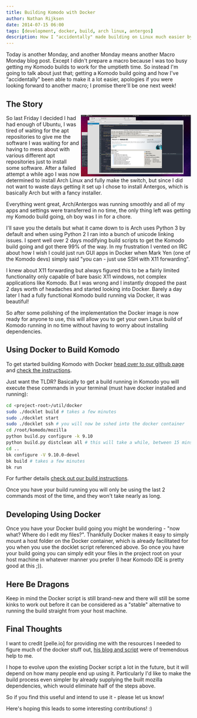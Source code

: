 ```yaml
---
title: Building Komodo with Docker
author: Nathan Rijksen
date: 2014-07-15 06:00
tags: [development, docker, build, arch linux, antergos]
description: How I "accidentally" made building on Linux much easier by using Docker and SSH X11 port forwarding.
---
```


Today is another Monday, and another Monday means another Macro Monday blog post.
Except I didn't prepare a macro because I was too busy getting my Komodo builds
to work for the umptieth time. So instead I'm going to talk about just that;
getting a Komodo build going and how I've "accidentally" been able to make it a
lot easier, apologies if you were looking forward to another macro; I promise
there'll be one next week!

## The Story

<a href="/assets/images/blog/2014-07/komodo-x11-ssh.png" class="lightbox" title="The first screenshot I took when I finally had Komodo running on Arch, this is running over SSH X11 Forwarding and I had not yet installed any GTK themes on the docker image. Also yes - thats gedit in the background, I had not even installed Komodo on the host yet.">
<img src="/assets/images/blog/2014-07/komodo-x11-ssh.png" width="300" align="right">
</a>

So last Friday I decided I had had enough of Ubuntu, I was tired of waiting for
the apt repositories to give me the software I was waiting for and having to mess
about with various different apt repositories just to install some software.
After a failed attempt a while ago I was now determined to install Arch Linux
and fully make the switch, but since I did not want to waste days getting it set
up I chose to install Antergos, which is basically Arch but with a fancy installer.

Everything went great, Arch/Antergos was running smoothly and all of my apps and
settings were transferred in no time, the only thing left was getting my Komodo
build going, oh boy was I in for a chore.

I'll save you the details but what it came down to is Arch uses Python 3 by default
and when using Python 2 I ran into a bunch of unicode linking issues. I spent well
over 2 days modifying build scripts to get the Komodo build going and got there 99%
of the way. In my frustration I vented on IRC about how I wish I could just run GUI
apps in Docker when Mark Yen (one of the Komodo devs) simply said "you can - just
use SSH with X11 forwarding".

I knew about X11 forwarding but always figured this to be
a fairly limited functionality only capable of bare basic X11 windows, not complex
applications like Komodo. But I was wrong and I instantly dropped the past 2 days
worth of headaches and started looking into Docker. Barely a day later I had a
fully functional Komodo build running via Docker, it was beautiful!

So after some polishing of the implementation the Docker image is now ready for
anyone to use, this will allow you to get your own Linux build of Komodo running
in no time without having to worry about installing dependencies.

## Using Docker to Build Komodo

To get started building Komodo with Docker [head over to our github page][1] and
[check the instructions][2].

Just want the TLDR? Basically to get a build running in Komodo you will execute
these commands in your terminal (must have docker installed and running):

```bash
cd <project-root>/util/docker
sudo ./docklet build # takes a few minutes
sudo ./docklet start
sudo ./docklet ssh # you will now be sshed into the docker container
cd /root/komodo/mozilla
python build.py configure -k 9.10
python build.py distclean all # this will take a while, between 15 mins and xx hours depending on your hardware
cd ..
bk configure -V 9.10.0-devel
bk build # takes a few minutes
bk run
```

For further details [check out our build instructions][3].

Once you have your build running you will only be using the last 2 commands most
of the time, and they won't take nearly as long.

## Developing Using Docker

Once you have your Docker build going you might be wondering - "now what? Where do
I edit my files?". Thankfully Docker makes it easy to simply mount a host folder
on the Docker container, which is already facilitated for you when you use the
docklet script referenced above. So once you have your build going you can simply
edit your files in the project root on your host machine in whatever manner you
prefer (I hear Komodo IDE is pretty good at this ;)).

## Here Be Dragons

Keep in mind the Docker script is still brand-new and there will still be some
kinks to work out before it can be considered as a "stable" alternative to running
the build straight from your host machine.

## Final Thoughts

I want to credit [pelle.io] for providing me with the resources I needed to figure
much of the docker stuff out, [his blog and script][4] were of tremendous help to me.

I hope to evolve upon the existing Docker script a lot in the future, but it will
depend on how many people end up using it. Particularly I'd like to make the
build process even simpler by already supplying the built mozilla dependencies,
which would eliminate half of the steps above.

So if you find this useful and intend to use it - please let us know!

Here's hoping this leads to some interesting contributions! :)

   [1]: https://github.com/Komodo/KomodoEdit
   [2]: https://github.com/Komodo/KomodoEdit#building-with-docker
   [3]: https://github.com/Komodo/KomodoEdit/blob/master/BUILD.txt
   [4]: http://pelle.io/delivering-gui-applications-with-docker/

